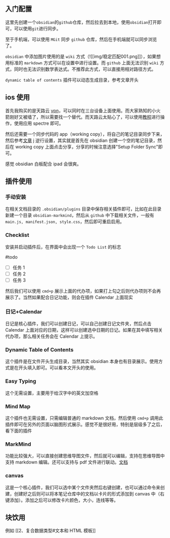 ```toc

```
## 入门配置

这里先创建一个`obsidian`的`github`仓库，然后拉去到本地，使用`obsidian`打开即可，可以使用`git`进行同步。

至于手机端，可以使用 `MGit` 同步 `github` 仓库，然后在手机端就可以同步浏览了。

`obsidian` 中添加图片使用的是 `wiki` 方式（![[img/稳定匹配001.png]]），如果想用标准的 `markdown` 方式可以在设置中进行设置。而 `github` 上面无法识别 `wiki` 方式，同时也无法识别数学表达式。不推荐此方式，可以直接用相对路径方式。

`dynamic table of contents` 插件可以动态生成目录，参考文章开头


## ios 使用

首先我购买的是天路云 [vpn](http://91tianlu.click/index.php)，可以同时在三台设备上面使用。而大家熟知的小火箭刚好又被墙了，所以需要找一个替代。而天路云太贴心了，可以使用[教程](http://91tianlu.fashion/knowledgebase.php?action=displayarticle&id=2)进行操作，使用应用 spectre 即可。

然后还需要一个同步代码的 app（working copy），将自己的笔记目录同步下来，然后参考[文章](https://forum.obsidian.md/t/mobile-setting-up-ios-git-based-syncing-with-mobile-app-using-working-copy/16499) j 逆行设置，其实就是首先在 obsidian 创建一个空的笔记目录，然后在 working copy 上面点击分享，分享的时候注意选择"Setup Folder Sync"即可。

感觉 obsidian 白板配合 ipad 会很爽。


## 插件使用

### 手动安装

在相关文档目录的 `.obsidian/plugins` 目录中保存相关插件即可，比如在此目录新建一个目录 `obsidian-markmind`，然后从 `github` 中下载相关文件，一般有 `main.js, manifest.json, style.css`，然后即可重启启用。

### Checklist

安装并启动插件后，在界面中会出现一个 `Todo List` 的标志

#todo
- [ ] 任务 1
- [ ] 任务 2
- [ ] 任务 3

然后我们可以使用 `cmd+p` 展示上面的代办项，如果打上勾之后则代办项则不会再展示了。当然如果配合日记功能，则会在插件 Calendar 上面现实

### 日记+Calendar

日记是核心插件，我们可以创建日记，可以自己创建日记文件夹，然后点击 Calendar 上面对应的日期，这样可以创建选中日期的日记。如果在其中填写相关代办项，那么相关任务会在 Calendar 上提示。

### Dynamic Table of Contents

这个插件是在文件开头生成目录，当然其实 obsidian 本身也有目录展示。使用方式是在开头填入即可。可以看本文开头的使用。

### Easy Typing

这个无需设置，主要用于给汉字中的英文加空格

### Mind Map

这个插件也无需设置，只需编辑普通的 markdown 文档，然后使用 `cmd+p` 调用此插件即可在另外的页面以脑图形式展示。感觉不是很好用，特别是层级多了之后，看下面的插件

### MarkMind

功能比较强大，可以直接创建思维导图文件，然后就可以编辑，支持在思维导图中支持 markdown 编辑。还可以支持与 pdf 文件进行联动。[文档](https://github.com/MarkMindCkm/obsidian-markmind)

### canvas

这是一个核心插件，我们可以选中某个文件夹然后右键创建，也可以通过命令来创建，创建好之后则可以将本笔记仓库中的文档以卡片的形式添加到 canvas 中（右键添加）。添加之后可以修改卡片颜色，大小，连线等等。


## 块饮用

例如 [[2、复合数据类型#文本和 HTML 模板]]
